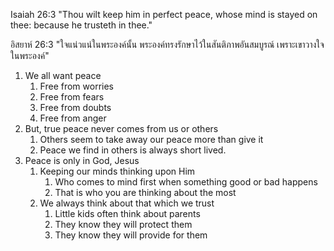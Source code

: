 Isaiah 26:3 "Thou wilt keep him in perfect peace, whose mind is stayed on thee: because he trusteth in thee."

อิสยาห์ 26:3 "ใจแน่วแน่ในพระองค์นั้น พระองค์ทรงรักษาไว้ในสันติภาพอันสมบูรณ์ เพราะเขาวางใจในพระองค์"

1. We all want peace
   1. Free from worries
   2. Free from fears
   3. Free from doubts
   4. Free from anger
2. But, true peace never comes from us or others
   1. Others seem to take away our peace more than give it
   2. Peace we find in others is always short lived.
3. Peace is only in God, Jesus
   1. Keeping our minds thinking upon Him
      1. Who comes to mind first when something good or bad happens
      2. That is who you are thinking about the most
   2. We always think about that which we trust
      1. Little kids often think about parents
      2. They know they will protect them
      3. They know they will provide for them